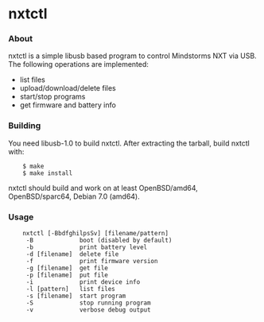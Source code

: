nxtctl
======

### About

nxtctl is a simple libusb based program to control Mindstorms NXT via
USB. The following operations are implemented:

- list files
- upload/download/delete files
- start/stop programs
- get firmware and battery info


### Building

You need libusb-1.0 to build nxtctl. After extracting the tarball,
build nxtctl with:

        $ make
        $ make install

nxtctl should build and work on at least OpenBSD/amd64,
OpenBSD/sparc64, Debian 7.0 (amd64).

### Usage

        nxtctl [-BbdfghilpsSv] [filename/pattern]
         -B             boot (disabled by default)
         -b             print battery level
         -d [filename]  delete file
         -f             print firmware version
         -g [filename]  get file
         -p [filename]  put file
         -i             print device info
         -l [pattern]   list files
         -s [filename]  start program
         -S             stop running program
         -v             verbose debug output
